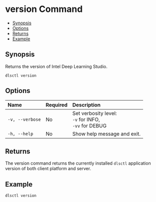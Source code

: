 # version Command

- [Synopsis](#synopsis) 
- [Options](#options)
- [Returns](#returns)  
- [Example](#example)  

## Synopsis

Returns the version of Intel Deep Learning Studio.  

`dlsctl version`

## Options

| Name | Required | Description | 
|:--- |:--- |:--- |
|`-v, --verbose`| No | Set verbosity level: <br>`-v` for INFO, <br>`-vv` for DEBUG |
|`-h, --help` | No | Show help message and exit. |
 

## Returns

The version command returns the currently installed `dlsctl` application version of both client platform and server.  

## Example

`dlsctl version`

